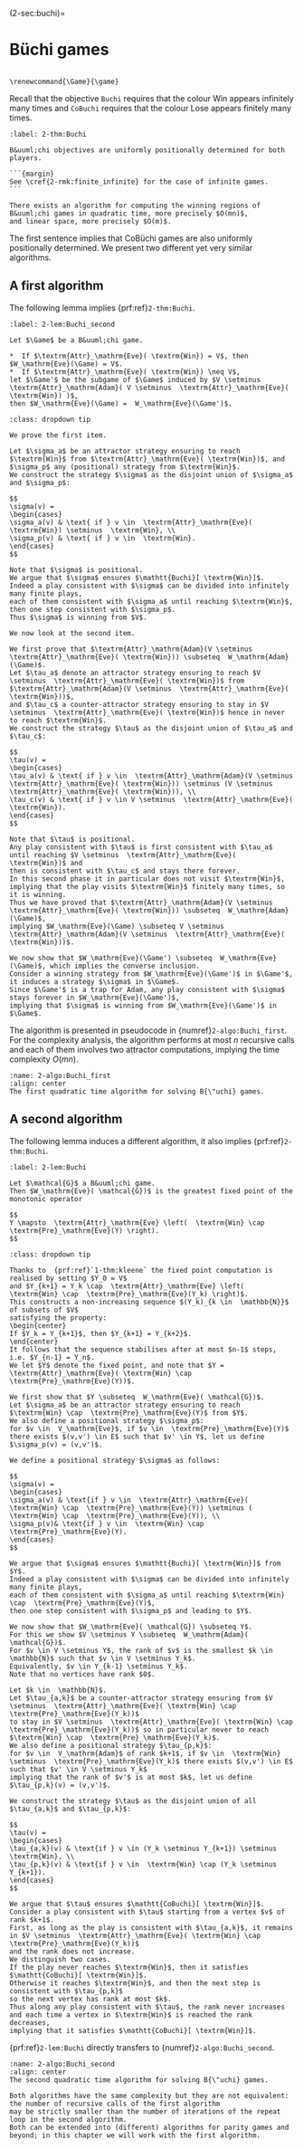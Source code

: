 (2-sec:buchi)=
# B&uuml;chi games

```{math}

\renewcommand{\Game}{\game}

```

Recall that the objective $\mathtt{Buchi}$ requires that the colour $\textrm{Win}$ appears infinitely many times
and $\mathtt{CoBuchi}$ requires that the colour $\textrm{Lose}$ appears finitely many times.

````{prf:theorem} Positional determinacy and complexity of Buchi games
:label: 2-thm:Buchi

B&uuml;chi objectives are uniformly positionally determined for both players.

```{margin}
See \cref{2-rmk:finite_infinite} for the case of infinite games.
```

There exists an algorithm for computing the winning regions of B&uuml;chi games in quadratic time, more precisely $O(mn)$,
and linear space, more precisely $O(m)$.

````

The first sentence implies that CoB&uuml;chi games are also uniformly positionally determined.
We present two different yet very similar algorithms.

## A first algorithm

The following lemma implies  {prf:ref}`2-thm:Buchi`.

````{prf:lemma} Fixed point characterisation of the winning region for Buchi games
:label: 2-lem:Buchi_second

Let $\Game$ be a B&uuml;chi game.

*  If $\textrm{Attr}_\mathrm{Eve}( \textrm{Win}) = V$, then $W_\mathrm{Eve}(\Game) = V$.
*  If $\textrm{Attr}_\mathrm{Eve}( \textrm{Win}) \neq V$, 
let $\Game'$ be the subgame of $\Game$ induced by $V \setminus  \textrm{Attr}_\mathrm{Adam}( V \setminus  \textrm{Attr}_\mathrm{Eve}( \textrm{Win}) )$,
then $W_\mathrm{Eve}(\Game) =  W_\mathrm{Eve}(\Game')$.

````

````{admonition} Proof
:class: dropdown tip

We prove the first item. 

Let $\sigma_a$ be an attractor strategy ensuring to reach $\textrm{Win}$ from $\textrm{Attr}_\mathrm{Eve}( \textrm{Win})$, and $\sigma_p$ any (positional) strategy from $\textrm{Win}$.
We construct the strategy $\sigma$ as the disjoint union of $\sigma_a$ and $\sigma_p$:

$$
\sigma(v) = 
\begin{cases}
\sigma_a(v) & \text{ if } v \in  \textrm{Attr}_\mathrm{Eve}( \textrm{Win}) \setminus  \textrm{Win}, \\
\sigma_p(v) & \text{ if } v \in  \textrm{Win}.
\end{cases}
$$

Note that $\sigma$ is positional.
We argue that $\sigma$ ensures $\mathtt{Buchi}[ \textrm{Win}]$.
Indeed a play consistent with $\sigma$ can be divided into infinitely many finite plays,
each of them consistent with $\sigma_a$ until reaching $\textrm{Win}$,
then one step consistent with $\sigma_p$.
Thus $\sigma$ is winning from $V$.

We now look at the second item.

We first prove that $\textrm{Attr}_\mathrm{Adam}(V \setminus  \textrm{Attr}_\mathrm{Eve}( \textrm{Win})) \subseteq  W_\mathrm{Adam}(\Game)$.
Let $\tau_a$ denote an attractor strategy ensuring to reach $V \setminus  \textrm{Attr}_\mathrm{Eve}( \textrm{Win})$ from $\textrm{Attr}_\mathrm{Adam}(V \setminus  \textrm{Attr}_\mathrm{Eve}( \textrm{Win}))$,
and $\tau_c$ a counter-attractor strategy ensuring to stay in $V \setminus  \textrm{Attr}_\mathrm{Eve}( \textrm{Win})$ hence in never to reach $\textrm{Win}$.
We construct the strategy $\tau$ as the disjoint union of $\tau_a$ and $\tau_c$:

$$
\tau(v) = 
\begin{cases}
\tau_a(v) & \text{ if } v \in  \textrm{Attr}_\mathrm{Adam}(V \setminus  \textrm{Attr}_\mathrm{Eve}( \textrm{Win})) \setminus (V \setminus  \textrm{Attr}_\mathrm{Eve}( \textrm{Win})), \\
\tau_c(v) & \text{ if } v \in V \setminus  \textrm{Attr}_\mathrm{Eve}( \textrm{Win}).
\end{cases}
$$

Note that $\tau$ is positional.
Any play consistent with $\tau$ is first consistent with $\tau_a$ until reaching $V \setminus  \textrm{Attr}_\mathrm{Eve}( \textrm{Win})$ and 
then is consistent with $\tau_c$ and stays there forever.
In this second phase it in particular does not visit $\textrm{Win}$, 
implying that the play visits $\textrm{Win}$ finitely many times, so it is winning.
Thus we have proved that $\textrm{Attr}_\mathrm{Adam}(V \setminus  \textrm{Attr}_\mathrm{Eve}( \textrm{Win})) \subseteq  W_\mathrm{Adam}(\Game)$,
implying $W_\mathrm{Eve}(\Game) \subseteq V \setminus  \textrm{Attr}_\mathrm{Adam}(V \setminus  \textrm{Attr}_\mathrm{Eve}( \textrm{Win}))$.

We now show that $W_\mathrm{Eve}(\Game') \subseteq  W_\mathrm{Eve}(\Game)$, which implies the converse inclusion.
Consider a winning strategy from $W_\mathrm{Eve}(\Game')$ in $\Game'$, it induces a strategy $\sigma$ in $\Game$.
Since $\Game'$ is a trap for Adam, any play consistent with $\sigma$ stays forever in $W_\mathrm{Eve}(\Game')$, 
implying that $\sigma$ is winning from $W_\mathrm{Eve}(\Game')$ in $\Game$.

````

The algorithm is presented in pseudocode in {numref}`2-algo:Buchi_first`.
For the complexity analysis, the algorithm performs at most $n$ recursive calls
and each of them involves two attractor computations, implying the time complexity $O(mn)$.

```{figure} ./../FigAndAlgos/2-algo:Buchi_first.png
:name: 2-algo:Buchi_first
:align: center
The first quadratic time algorithm for solving B{\"uchi} games.
```

## A second algorithm

The following lemma induces a different algorithm, it also implies  {prf:ref}`2-thm:Buchi`.

````{prf:lemma} Second fixed point characterisation of the winning region for Buchi games
:label: 2-lem:Buchi

Let $\mathcal{G}$ a B&uuml;chi game.
Then $W_\mathrm{Eve}( \mathcal{G})$ is the greatest fixed point of the monotonic operator

$$
Y \mapsto  \textrm{Attr}_\mathrm{Eve} \left(  \textrm{Win} \cap  \textrm{Pre}_\mathrm{Eve}(Y) \right).
$$

````

````{admonition} Proof
:class: dropdown tip

Thanks to  {prf:ref}`1-thm:kleene` the fixed point computation is realised by setting $Y_0 = V$
and $Y_{k+1} = Y_k \cap  \textrm{Attr}_\mathrm{Eve} \left( \textrm{Win} \cap  \textrm{Pre}_\mathrm{Eve}(Y_k) \right)$.
This constructs a non-increasing sequence $(Y_k)_{k \in  \mathbb{N}}$ of subsets of $V$
satisfying the property:
\begin{center}
If $Y_k = Y_{k+1}$, then $Y_{k+1} = Y_{k+2}$.
\end{center}
It follows that the sequence stabilises after at most $n-1$ steps, i.e. $Y_{n-1} = Y_n$.
We let $Y$ denote the fixed point, and note that $Y =  \textrm{Attr}_\mathrm{Eve}( \textrm{Win} \cap  \textrm{Pre}_\mathrm{Eve}(Y))$.

We first show that $Y \subseteq  W_\mathrm{Eve}( \mathcal{G})$. 
Let $\sigma_a$ be an attractor strategy ensuring to reach $\textrm{Win} \cap  \textrm{Pre}_\mathrm{Eve}(Y)$ from $Y$.
We also define a positional strategy $\sigma_p$:
for $v \in  V_\mathrm{Eve}$, if $v \in  \textrm{Pre}_\mathrm{Eve}(Y)$ there exists $(v,v') \in E$ such that $v' \in Y$, let us define $\sigma_p(v) = (v,v')$.

We define a positional strategy $\sigma$ as follows:

$$
\sigma(v) = 
\begin{cases}
\sigma_a(v) & \text{if } v \in  \textrm{Attr}_\mathrm{Eve}( \textrm{Win} \cap  \textrm{Pre}_\mathrm{Eve}(Y)) \setminus ( \textrm{Win} \cap  \textrm{Pre}_\mathrm{Eve}(Y)), \\
\sigma_p(v)& \text{if } v \in  \textrm{Win} \cap  \textrm{Pre}_\mathrm{Eve}(Y).
\end{cases}
$$

We argue that $\sigma$ ensures $\mathtt{Buchi}[ \textrm{Win}]$ from $Y$. 
Indeed a play consistent with $\sigma$ can be divided into infinitely many finite plays,
each of them consistent with $\sigma_a$ until reaching $\textrm{Win} \cap  \textrm{Pre}_\mathrm{Eve}(Y)$,
then one step consistent with $\sigma_p$ and leading to $Y$.

We now show that $W_\mathrm{Eve}( \mathcal{G}) \subseteq Y$.
For this we show $V \setminus Y \subseteq  W_\mathrm{Adam}( \mathcal{G})$.
For $v \in V \setminus Y$, the rank of $v$ is the smallest $k \in  \mathbb{N}$ such that $v \in V \setminus Y_k$.
Equivalently, $v \in Y_{k-1} \setminus Y_k$.
Note that no vertices have rank $0$.

Let $k \in  \mathbb{N}$. 
Let $\tau_{a,k}$ be a counter-attractor strategy ensuring from $V \setminus  \textrm{Attr}_\mathrm{Eve}( \textrm{Win} \cap  \textrm{Pre}_\mathrm{Eve}(Y_k))$
to stay in $V \setminus  \textrm{Attr}_\mathrm{Eve}( \textrm{Win} \cap  \textrm{Pre}_\mathrm{Eve}(Y_k))$ so in particular never to reach $\textrm{Win} \cap  \textrm{Pre}_\mathrm{Eve}(Y_k)$.
We also define a positional strategy $\tau_{p,k}$:
for $v \in  V_\mathrm{Adam}$ of rank $k+1$, if $v \in  \textrm{Win} \setminus  \textrm{Pre}_\mathrm{Eve}(Y_k)$ there exists $(v,v') \in E$ such that $v' \in V \setminus Y_k$
implying that the rank of $v'$ is at most $k$, let us define $\tau_{p,k}(v) = (v,v')$.

We construct the strategy $\tau$ as the disjoint union of all $\tau_{a,k}$ and $\tau_{p,k}$:

$$
\tau(v) = 
\begin{cases}
\tau_{a,k}(v) & \text{if } v \in (Y_k \setminus Y_{k+1}) \setminus  \textrm{Win}, \\
\tau_{p,k}(v) & \text{if } v \in  \textrm{Win} \cap (Y_k \setminus Y_{k+1}).
\end{cases}
$$

We argue that $\tau$ ensures $\mathtt{CoBuchi}[ \textrm{Win}]$. 
Consider a play consistent with $\tau$ starting from a vertex $v$ of rank $k+1$.
First, as long as the play is consistent with $\tau_{a,k}$, it remains in $V \setminus  \textrm{Attr}_\mathrm{Eve}( \textrm{Win} \cap  \textrm{Pre}_\mathrm{Eve}(Y_k))$
and the rank does not increase.
We distinguish two cases.
If the play never reaches $\textrm{Win}$, then it satisfies $\mathtt{CoBuchi}[ \textrm{Win}]$.
Otherwise it reaches $\textrm{Win}$, and then the next step is consistent with $\tau_{p,k}$ 
so the next vertex has rank at most $k$.
Thus along any play consistent with $\tau$, the rank never increases and each time a vertex in $\textrm{Win}$ is reached the rank decreases,
implying that it satisfies $\mathtt{CoBuchi}[ \textrm{Win}]$.

````

 {prf:ref}`2-lem:Buchi` directly transfers to {numref}`2-algo:Buchi_second`.

```{figure} ./../FigAndAlgos/2-algo:Buchi_second.png
:name: 2-algo:Buchi_second
:align: center
The second quadratic time algorithm for solving B{\"uchi} games.
```

````{admonition} Remark 
Both algorithms have the same complexity but they are not equivalent: the number of recursive calls of the first algorithm
may be strictly smaller than the number of iterations of the repeat loop in the second algorithm.
Both can be extended into (different) algorithms for parity games and beyond; in this chapter we will work with the first algorithm.

````
